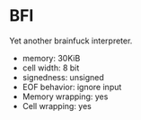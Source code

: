# BFI
Yet another brainfuck interpreter.

- memory: 30KiB
- cell width: 8 bit
- signedness: unsigned
- EOF behavior: ignore input
- Memory wrapping: yes
- Cell wrapping: yes
